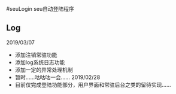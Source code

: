 #seuLogin
seu自动登陆程序

## Log
2019/03/07
* 添加注销常驻功能
* 添加log系统日志功能
* 添加一定的异常处理机制
* 暂时……咕咕咕一会……
2019/02/28
* 目前仅完成登陆功能部分，用户界面和常驻后台之类的留待实现……

